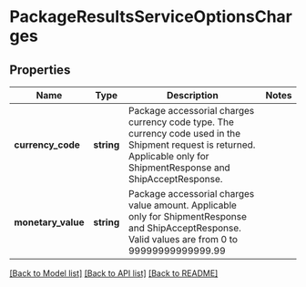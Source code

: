 # PackageResultsServiceOptionsCharges

## Properties
Name | Type | Description | Notes
------------ | ------------- | ------------- | -------------
**currency_code** | **string** | Package accessorial charges currency code type. The currency code used in the Shipment request is returned.   Applicable only for ShipmentResponse and ShipAcceptResponse. | 
**monetary_value** | **string** | Package accessorial charges value amount.   Applicable only for ShipmentResponse and ShipAcceptResponse. Valid values are from 0 to 99999999999999.99 | 

[[Back to Model list]](../../README.md#documentation-for-models) [[Back to API list]](../../README.md#documentation-for-api-endpoints) [[Back to README]](../../README.md)

